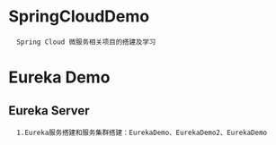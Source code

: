 # SpringCloudDemo
```
  Spring Cloud 微服务相关项目的搭建及学习
```

# Eureka Demo
 ## Eureka Server
```
  1.Eureka服务搭建和服务集群搭建：EurekaDemo、EurekaDemo2、EurekaDemo
```
